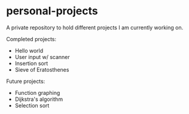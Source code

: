 # personal-projects
A private repository to hold different projects I am currently working on.

Completed projects:
* Hello world
* User input w/ scanner
* Insertion sort
* Sieve of Eratosthenes

Future projects:
* Function graphing
* Dijkstra's algorithm
* Selection sort 
